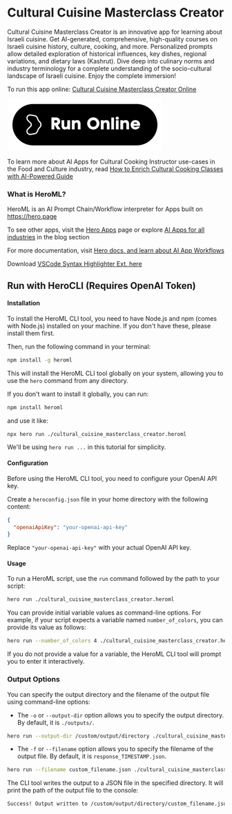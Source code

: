 # Cultural Cuisine Masterclass Creator

Cultural Cuisine Masterclass Creator is an innovative app for learning about Israeli cuisine. Get AI-generated, comprehensive, high-quality courses on Israeli cuisine history, culture, cooking, and more. Personalized prompts allow detailed exploration of historical influences, key dishes, regional variations, and dietary laws (Kashrut). Dive deep into culinary norms and industry terminology for a complete understanding of the socio-cultural landscape of Israeli cuisine. Enjoy the complete immersion!

To run this app online: [Cultural Cuisine Masterclass Creator Online](https://hero.page/app/cultural-cuisine-masterclass-creator-israeli-cuisine:-history-culture-and-cooking/IPNQrlpVuS8DE2QRlFA0)

[![Run Cultural Cuisine Masterclass Creator Online](/assets/run.svg)](https://hero.page/app/cultural-cuisine-masterclass-creator-israeli-cuisine:-history-culture-and-cooking/IPNQrlpVuS8DE2QRlFA0)

To learn more about AI Apps for Cultural Cooking Instructor use-cases in the Food and Culture industry, read [How to Enrich Cultural Cooking Classes with AI-Powered Guide](https://hero.page/blog/ai/food-and-culture/how-to-enrich-cultural-cooking-classes-with-ai-powered-guide/170890)

### What is HeroML?
HeroML is an AI Prompt Chain/Workflow interpreter for Apps built on https://hero.page 

To see other apps, visit the [Hero Apps](https://hero.page/apps) page or explore [AI Apps for all industries](https://hero.page/blog) in the blog section

For more documentation, visit [Hero docs, and learn about AI App Workflows](https://hero.page/tutorials/introduction-to-heroml)

Download [VSCode Syntax Highlighter Ext. here](https://marketplace.visualstudio.com/items?itemName=hero-page.heroml)

## Run with HeroCLI (Requires OpenAI Token)

#### Installation

To install the HeroML CLI tool, you need to have Node.js and npm (comes with Node.js) installed on your machine. If you don't have these, please install them first. 

Then, run the following command in your terminal:

```bash
npm install -g heroml
```

This will install the HeroML CLI tool globally on your system, allowing you to use the `hero` command from any directory.

If you don't want to install it globally, you can run:

```bash
npm install heroml
```

and use it like:

```bash
npx hero run ./cultural_cuisine_masterclass_creator.heroml
```

We'll be using `hero run ...` in this tutorial for simplicity.

#### Configuration

Before using the HeroML CLI tool, you need to configure your OpenAI API key. 

Create a `heroconfig.json` file in your home directory with the following content:

```json
{
  "openaiApiKey": "your-openai-api-key"
}
```

Replace `"your-openai-api-key"` with your actual OpenAI API key.

#### Usage

To run a HeroML script, use the `run` command followed by the path to your script:

```bash
hero run ./cultural_cuisine_masterclass_creator.heroml
```

You can provide initial variable values as command-line options. For example, if your script expects a variable named `number_of_colors`, you can provide its value as follows:

```bash
hero run --number_of_colors 4 ./cultural_cuisine_masterclass_creator.heroml
```

If you do not provide a value for a variable, the HeroML CLI tool will prompt you to enter it interactively.

### Output Options

You can specify the output directory and the filename of the output file using command-line options:

- The `-o` or `--output-dir` option allows you to specify the output directory. By default, it is `./outputs/`.

```bash
hero run --output-dir /custom/output/directory ./cultural_cuisine_masterclass_creator.heroml
```

- The `-f` or `--filename` option allows you to specify the filename of the output file. By default, it is `response_TIMESTAMP.json`.

```bash
hero run --filename custom_filename.json ./cultural_cuisine_masterclass_creator.heroml
```

The CLI tool writes the output to a JSON file in the specified directory. It will print the path of the output file to the console:

```bash
Success! Output written to /custom/output/directory/custom_filename.json
```

